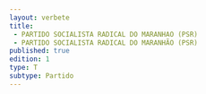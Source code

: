 ```yaml
---
layout: verbete
title:
 - PARTIDO SOCIALISTA RADICAL DO MARANHAO (PSR)
 - PARTIDO SOCIALISTA RADICAL DO MARANHÃO (PSR)
published: true
edition: 1  
type: T
subtype: Partido
---
```


